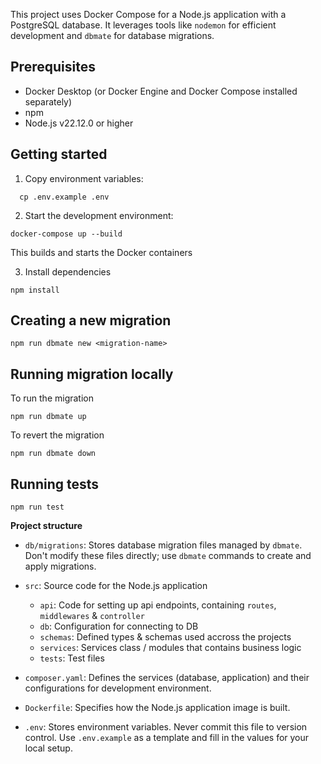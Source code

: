This project uses Docker Compose for a Node.js application with a PostgreSQL database. It leverages tools like `nodemon` for efficient development and `dbmate` for database migrations.

## Prerequisites

- Docker Desktop (or Docker Engine and Docker Compose installed separately)
- npm
- Node.js v22.12.0 or higher

## Getting started

1. Copy environment variables:

```
  cp .env.example .env
```

2. Start the development environment:

```
docker-compose up --build
```

This builds and starts the Docker containers

3. Install dependencies

```
npm install
```

## Creating a new migration

```
npm run dbmate new <migration-name>
```

## Running migration locally

To run the migration

```
npm run dbmate up
```

To revert the migration

```
npm run dbmate down
```

## Running tests

```
npm run test
```


**Project structure**

*   `db/migrations`: Stores database migration files managed by `dbmate`.  Don't modify these files directly; use `dbmate` commands to create and apply migrations.

*   `src`: Source code for the Node.js application

    * `api`: Code for setting up api endpoints, containing `routes`, `middlewares` & `controller`
    * `db`: Configuration for connecting to DB
    * `schemas`: Defined types & schemas used accross the projects
    * `services`: Services class / modules that contains business logic
    * `tests`: Test files

*   `composer.yaml`: Defines the services (database, application) and their configurations for development environment.

*   `Dockerfile`: Specifies how the Node.js application image is built.

*   `.env`: Stores environment variables. Never commit this file to version control. Use `.env.example` as a template and fill in the values for your local setup.
